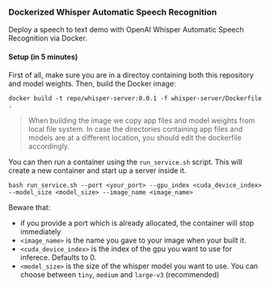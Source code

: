 ### Dockerized Whisper Automatic Speech Recognition

Deploy a speech to text demo with OpenAI Whisper Automatic Speech Recognition via Docker. 

#### Setup (in 5 minutes)

First of all, make sure you are in a directoy containing both this repository and model weights. Then, build the Docker image: 

```
docker build -t repo/whisper-server:0.0.1 -f whisper-server/Dockerfile .
```

> When building the image we copy app files and model weights from local file system. In case the directories
containing app files and models are at a different location, you should edit the dockerfile accordingly.

You can then run a container using the `run_service.sh` script. This will create a new container and start up a server inside it.

```
bash run_service.sh --port <your_port> --gpu_index <cuda_device_index> --model_size <model_size> --image_name <image_name>
```

Beware that:
- if you provide a port which is already allocated, the container will stop immediately
- `<image_name>` is the name you gave to your image when your built it.
- `<cuda_device_index>` is the index of the gpu you want to use for inferece. Defaults to 0.
- `<model_size>` is the size of the whisper model you want to use. You can choose between `tiny`, `medium` and `large-v3` (recommended) 


